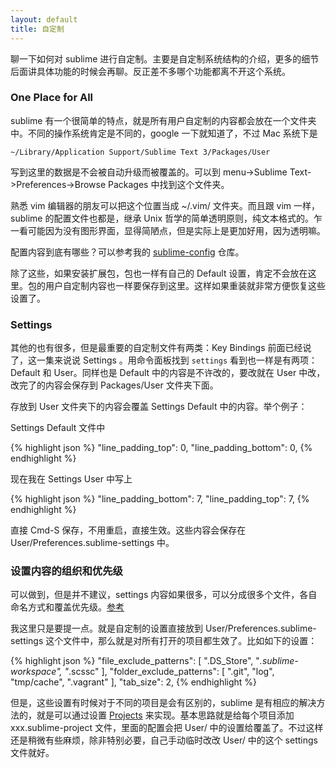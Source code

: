 ```yaml
---
layout: default
title: 自定制
---
```


聊一下如何对 sublime 进行自定制。主要是自定制系统结构的介绍，更多的细节后面讲具体功能的时候会再聊。反正差不多哪个功能都离不开这个系统。

### One Place for All
sublime 有一个很简单的特点，就是所有用户自定制的内容都会放在一个文件夹中。不同的操作系统肯定是不同的，google 一下就知道了，不过 Mac 系统下是

	~/Library/Application Support/Sublime Text 3/Packages/User

写到这里的数据是不会被自动升级而被覆盖的。可以到 menu->Sublime Text->Preferences->Browse Packages 中找到这个文件夹。

熟悉 vim 编辑器的朋友可以把这个位置当成 ~/.vim/ 文件夹。而且跟 vim 一样，sublime 的配置文件也都是，继承 Unix 哲学的简单透明原则，纯文本格式的。乍一看可能因为没有图形界面，显得简陋点，但是实际上是更加好用，因为透明嘛。

配置内容到底有哪些？可以参考我的 [sublime-config](https://github.com/happypeter/sublime-config) 仓库。

除了这些，如果安装扩展包，包也一样有自己的 Default 设置，肯定不会放在这里。包的用户自定制内容也一样要保存到这里。这样如果重装就非常方便恢复这些设置了。

### Settings
其他的也有很多，但是最重要的自定制文件有两类：Key Bindings 前面已经说了，这一集来说说 Settings 。用命令面板找到 `settings` 看到也一样是有两项：Default 和 User。同样也是 Default 中的内容是不许改的，要改就在 User 中改，改完了的内容会保存到 Packages/User 文件夹下面。

存放到 User 文件夹下的内容会覆盖 Settings Default 中的内容。举个例子：

Settings Default 文件中

{% highlight json %}
"line_padding_top": 0,
"line_padding_bottom": 0,
{% endhighlight %}

现在我在 Settings User 中写上

{% highlight json %}
"line_padding_bottom": 7,
"line_padding_top": 7,
{% endhighlight %}

直接 Cmd-S 保存，不用重启，直接生效。这些内容会保存在 User/Preferences.sublime-settings 中。

### 设置内容的组织和优先级

可以做到，但是并不建议，settings 内容如果很多，可以分成很多个文件，各自命名方式和覆盖优先级。[参考](http://sublime-text-unofficial-documentation.readthedocs.org/en/latest/customization/settings.html#format)

我这里只是要提一点。就是自定制的设置直接放到 User/Preferences.sublime-settings 这个文件中，那么就是对所有打开的项目都生效了。比如如下的设置：

{% highlight json %}
"file_exclude_patterns":
[
	".DS_Store",
	"*.sublime-workspace",
	"*.scssc"
],
"folder_exclude_patterns":
[
	".git",
	"log",
	"tmp/cache",
	".vagrant"
],
"tab_size": 2,
{% endhighlight %}

但是，这些设置有时候对于不同的项目是会有区别的，sublime 是有相应的解决方法的，就是可以通过设置 [Projects](http://www.sublimetext.com/docs/3/projects.html) 来实现。基本思路就是给每个项目添加 xxx.sublime-project 文件，里面的配置会把 User/ 中的设置给覆盖了。不过这样还是稍微有些麻烦，除非特别必要，自己手动临时改改 User/ 中的这个 settings 文件就好。
